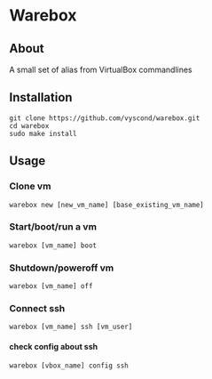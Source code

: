 # Warebox

## About

A small set of alias from VirtualBox commandlines 

## Installation
    
    git clone https://github.com/vyscond/warebox.git
    cd warebox
    sudo make install

## Usage

### Clone vm

    warebox new [new_vm_name] [base_existing_vm_name]

### Start/boot/run a  vm

    warebox [vm_name] boot

### Shutdown/poweroff vm

    warebox [vm_name] off

### Connect ssh

    warebox [vm_name] ssh [vm_user]

#### check config about ssh

    warebox [vbox_name] config ssh 
